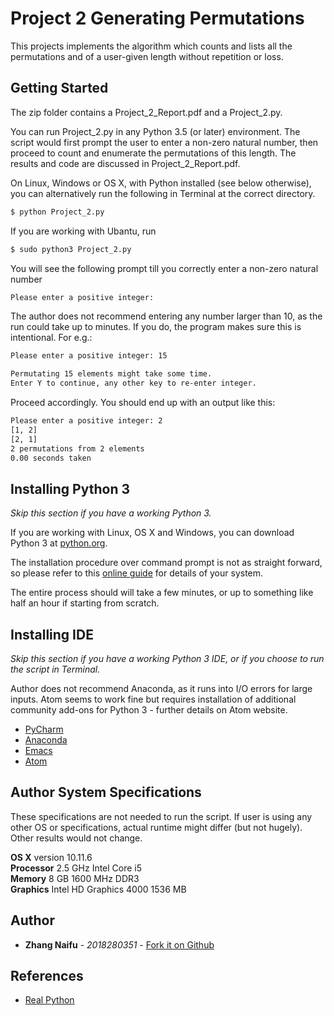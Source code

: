 # Project 2 Generating Permutations
This projects implements the algorithm which counts and lists all the permutations and of a user-given length without repetition or loss.

## Getting Started
The zip folder contains a Project_2_Report.pdf and a Project_2.py.

You can run Project_2.py in any Python 3.5 (or later) environment. The script would first prompt the user to enter a non-zero natural number, then proceed to count and enumerate the permutations of this length.
The results and code are discussed in Project_2_Report.pdf.

On Linux, Windows or OS X, with Python installed (see below otherwise), you can alternatively run the following in Terminal at the correct directory.
```sh
$ python Project_2.py
```

If you are working with Ubantu, run
```sh
$ sudo python3 Project_2.py
```
You will see the following prompt till you correctly enter a non-zero natural number
```sh
Please enter a positive integer:
```

The author does not recommend entering any number larger than 10, as the run could take up to minutes. If you do, the program makes sure this is intentional. For e.g.:
```sh
Please enter a positive integer: 15

Permutating 15 elements might take some time.
Enter Y to continue, any other key to re-enter integer.
```

Proceed accordingly. You should end up with an output like this:
```sh
Please enter a positive integer: 2
[1, 2]
[2, 1]
2 permutations from 2 elements
0.00 seconds taken
```

## Installing Python 3
*Skip this section if you have a working Python 3.*

If you are working with Linux, OS X and Windows, you can download Python 3 at [python.org](https://www.python.org/getit/).

The installation procedure over command prompt is not as straight forward, so please refer to this [online guide](https://realpython.com/installing-python/) for details of your system.

The entire process should will take a few minutes, or up to something like half an hour if starting from scratch.

## Installing IDE
*Skip this section if you have a working Python 3 IDE, or if you choose to run the script in Terminal.*

Author does not recommend Anaconda, as it runs into I/O errors for large inputs. Atom seems to work fine but requires installation of additional community add-ons for Python 3 - further details on Atom website.
* [PyCharm](https://www.jetbrains.com/help/pycharm/quick-start-guide.html)
* [Anaconda](http://docs.continuum.io/anaconda/install/#)
* [Emacs](https://www.gnu.org/software/emacs/download.html)
* [Atom](https://flight-manual.atom.io/getting-started/sections/installing-atom/)


## Author System Specifications
These specifications are not needed to run the script. If user is using any other OS or specifications, actual runtime might differ (but not hugely). Other results would not change.

**OS X** version 10.11.6  
**Processor** 2.5 GHz Intel Core i5  
**Memory** 8 GB 1600 MHz DDR3  
**Graphics** Intel HD Graphics 4000 1536 MB

## Author
* **Zhang Naifu** - *2018280351* - [Fork it on Github](https://github.com/Funaizhang/thuac/tree/master/Combinatorics%20Algorithms/Project2_ZhangNaifu_2018280351)

## References
* [Real Python](https://realpython.com/installing-python/)
